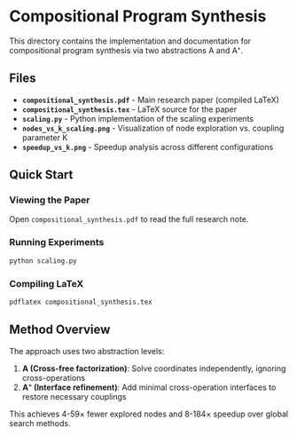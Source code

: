 # Compositional Program Synthesis

This directory contains the implementation and documentation for compositional program synthesis via two abstractions A and A⁺.

## Files

- **`compositional_synthesis.pdf`** - Main research paper (compiled LaTeX)
- **`compositional_synthesis.tex`** - LaTeX source for the paper
- **`scaling.py`** - Python implementation of the scaling experiments
- **`nodes_vs_k_scaling.png`** - Visualization of node exploration vs. coupling parameter K
- **`speedup_vs_k.png`** - Speedup analysis across different configurations

## Quick Start

### Viewing the Paper
Open `compositional_synthesis.pdf` to read the full research note.

### Running Experiments
```bash
python scaling.py
```

### Compiling LaTeX
```bash
pdflatex compositional_synthesis.tex
```

## Method Overview

The approach uses two abstraction levels:
1. **A (Cross-free factorization)**: Solve coordinates independently, ignoring cross-operations
2. **A⁺ (Interface refinement)**: Add minimal cross-operation interfaces to restore necessary couplings

This achieves 4-59× fewer explored nodes and 8-184× speedup over global search methods.
